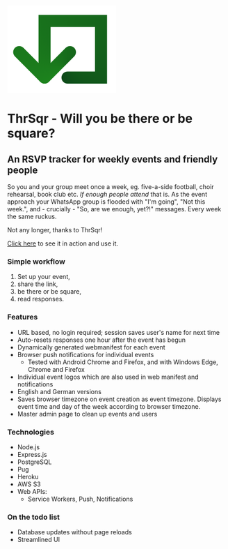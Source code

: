 ![ThrSqr logo](./public/images/thrsqrlogo.png)

# ThrSqr - Will you be there or be square?

## An RSVP tracker for weekly events and friendly people

So you and your group meet once a week, eg. five-a-side football, choir rehearsal, book club etc. _If enough people attend_ that is. As the event approach your WhatsApp group is flooded with "I'm going", "Not this week.", and - crucially - "So, are we enough, yet?!" messages. Every week the same ruckus.

Not any longer, thanks to ThrSqr!

[Click here](https://thrsqr.hrmn.dev) to see it in action and use it.

### Simple workflow

1. Set up your event,
2. share the link,
3. be there or be square,
4. read responses.

### Features

* URL based, no login required; session saves user's name for next time
* Auto-resets responses one hour after the event has begun
* Dynamically generated webmanifest for each event
* Browser push notifications for individual events
  * Tested with Android Chrome and Firefox, and with Windows Edge, Chrome and Firefox
* Individual event logos which are also used in web manifest and notifications
* English and German versions
* Saves browser timezone on event creation as event timezone. Displays event time and day of the week according to browser timezone.
* Master admin page to clean up events and users

### Technologies

* Node.js
* Express.js
* PostgreSQL
* Pug
* Heroku
* AWS S3
* Web APIs:
  * Service Workers, Push, Notifications

### On the todo list

* Database updates without page reloads
* Streamlined UI
